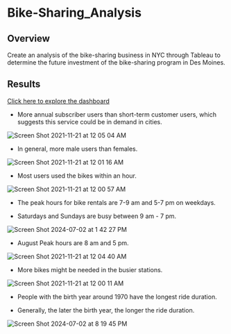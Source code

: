 # Bike-Sharing_Analysis

## Overview

Create an analysis of the bike-sharing business in NYC through Tableau to determine the future investment of the bike-sharing program in Des Moines.

## Results

[Click here to explore the dashboard](https://public.tableau.com/app/profile/elsie.dong/viz/Citibike-book/CitibikeAnalysis)

- More annual subscriber users than short-term customer users, which suggests this service could be in demand in cities.

![Screen Shot 2021-11-21 at 12 05 04 AM](https://user-images.githubusercontent.com/88747464/142750313-4f9dac31-5e9c-45a3-b09e-2c2008c6a98b.png)

- In general, more male users than females.

![Screen Shot 2021-11-21 at 12 01 16 AM](https://user-images.githubusercontent.com/88747464/142750358-68c2dea9-7304-44a7-bf79-23dde344d68f.png)

- Most users used the bikes within an hour.

![Screen Shot 2021-11-21 at 12 00 57 AM](https://user-images.githubusercontent.com/88747464/142750277-965237ec-70d6-49a4-a30e-975c43f6a1d9.png)

- The peak hours for bike rentals are 7-9 am and 5-7 pm on weekdays.

- Saturdays and Sundays are busy between 9 am - 7 pm.

![Screen Shot 2024-07-02 at 1 42 27 PM](https://github.com/calistad/Bikesharing_Analysis/assets/88747464/8b9e2381-a641-4fdf-9347-8e47fe36dafb)

- August Peak hours are 8 am and 5 pm.

![Screen Shot 2021-11-21 at 12 04 40 AM](https://user-images.githubusercontent.com/88747464/142750316-26758d48-35cb-4586-85fd-44753b9fd677.png)

- More bikes might be needed in the busier stations.

![Screen Shot 2021-11-21 at 12 00 11 AM](https://user-images.githubusercontent.com/88747464/142750234-ea14f506-d0fb-466c-b738-25e1add6df33.png)

- People with the birth year around 1970 have the longest ride duration.
  
- Generally, the later the birth year, the longer the ride duration.

![Screen Shot 2024-07-02 at 8 19 45 PM](https://github.com/calistad/Bikesharing_Analysis/assets/88747464/fb7e19a7-37d1-46fb-b1b0-2192db609e0b)



